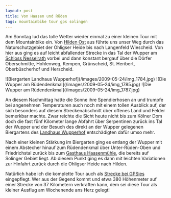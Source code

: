 ```yaml
---
layout: post
title: Von Haasen und Rüden
tags: mountainbike tour gps solingen
---
```


Am Sonntag lud das tolle Wetter wieder einmal zu einer kleinen Tour mit dem Mountainbike ein. Von [Hilden Ost](http://www.hilden.de) aus führte uns unser Weg durch das Naturschutzgebiet der Ohligser Heide bis nach Langenfeld Wiescheid. Von hier aus ging es auf leicht abfallender Strecke in das Tal der Wupper am [Schloss Nesselrath](http://www.leichlingen.de/Schloss-Nesselrath.296.0.html) vorbei und dann konstant bergauf über die Dörfer Oberschmitte, Hohlenweg, Kempen, Grünscheid, St. Heribert, Oberbüscherhof und Herscheid.

<div class="gallery" markdown="1">
![Biergarten Landhaus Wupperhof](/images/2009-05-24/img_1784.jpg)
![Die Wupper am Rüdendenkmal](/images/2009-05-24/img_1785.jpg)
![Die Wupper am Rüdendenkmal](/images/2009-05-24/img_1787.jpg)
</div>

An diesem Nachmittag hatte die Sonne ihre Spendierhosen an und trumpfe bei angenehmen Temperaturen auch noch mit einem tollen Ausblick auf, der sich besonders auf diesem Streckenabschnitt über offenes Land und Felder bemerkbar machte. Zwar reichte die Sicht heute nicht bis zum Kölner Dom doch die fast fünf Kilometer lange Abfahrt über Serpentinen zurück ins Tal der Wupper und der Besuch des direkt an der Wupper gelegenen Biergartens des [Landhaus Wupperhof](http://www.landhaus-wupperhof.de) entschädigten dafür umso mehr.

Nach einer kleinen Stärkung im Biergarten ging es entlang der Wupper mit einem Abstecher hinauf zum Rüdendenkmal über Unter-Rüden-Oben und Friedrichstal zurück bis zum [Gasthaus Haasenmühle](http://www.gasthaus-haasenmuehle.de), die bereits auf Solinger Gebiet liegt. Ab diesem Punkt ging es dann mit leichten Variationen zur Hinfahrt zurück durch die Ohligser Heide nach Hilden.

Natürlich habe ich die komplette Tour auch als [Strecke bei GPSies](http://www.gpsies.com/map.do?fileId=galtlchbvknbpefw) eingepflegt. Wer aus der Gegend kommt und etwa 380 Höhenmeter auf einer Strecke von 37 Kilometern verkraften kann, dem sei diese Tour als kleiner Ausflug am Wochenende ans Herz gelegt!
